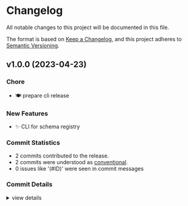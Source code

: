 # Changelog

All notable changes to this project will be documented in this file.

The format is based on [Keep a Changelog](https://keepachangelog.com/en/1.0.0/),
and this project adheres to [Semantic Versioning](https://semver.org/spec/v2.0.0.html).

## v1.0.0 (2023-04-23)

### Chore

 - <csr-id-25ebd97c1c43e01754b11c44ab08a0bf37286a8c/> 🍽️ prepare cli release

### New Features

 - <csr-id-61b026741b67ff31692965d218c89d11eb2658d3/> ✨ CLI for schema registry

### Commit Statistics

<csr-read-only-do-not-edit/>

 - 2 commits contributed to the release.
 - 2 commits were understood as [conventional](https://www.conventionalcommits.org).
 - 0 issues like '(#ID)' were seen in commit messages

### Commit Details

<csr-read-only-do-not-edit/>

<details><summary>view details</summary>

 * **Uncategorized**
    - 🍽️ prepare cli release ([`25ebd97`](https://github.com/ilaborie/schema-registry-cli/commit/25ebd97c1c43e01754b11c44ab08a0bf37286a8c))
    - ✨ CLI for schema registry ([`61b0267`](https://github.com/ilaborie/schema-registry-cli/commit/61b026741b67ff31692965d218c89d11eb2658d3))
</details>

